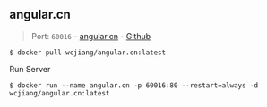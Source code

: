 angular.cn
---

> Port: `60016` - [angular.cn](https://angular.cn/)  - [Github](https://github.com/angular/angular)

```shell
$ docker pull wcjiang/angular.cn:latest
```

Run Server

```shell
$ docker run --name angular.cn -p 60016:80 --restart=always -d wcjiang/angular.cn:latest
```
